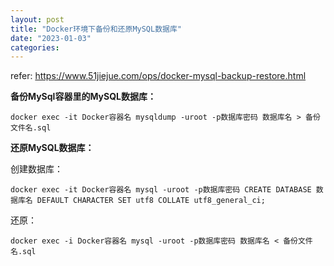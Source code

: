 ```yaml
---
layout: post
title: "Docker环境下备份和还原MySQL数据库"
date: "2023-01-03"
categories: 
---
```

<p>refer: <a href="https://www.51jiejue.com/ops/docker-mysql-backup-restore.html">https://www.51jiejue.com/ops/docker-mysql-backup-restore.html</a></p>

<p><strong>备份MySql容器里的MySQL数据库：</strong></p>

<div class="prewrapper">
<pre>
<code>docker exec -it Docker容器名 mysqldump -uroot -p数据库密码 数据库名 &gt; 备份文件名.sql</code></pre>
</div>

<p><strong>还原MySQL数据库：</strong></p>

<p>创建数据库：</p>

<div class="prewrapper">
<pre>
<code>docker exec -it Docker容器名 mysql -uroot -p数据库密码 CREATE DATABASE 数据库名 DEFAULT CHARACTER SET utf8 COLLATE utf8_general_ci;</code></pre>
</div>

<p>还原：</p>

<div class="prewrapper">
<pre>
<code>docker exec -i Docker容器名 mysql -uroot -p数据库密码 数据库名 &lt; 备份文件名.sql</code></pre>
</div>

